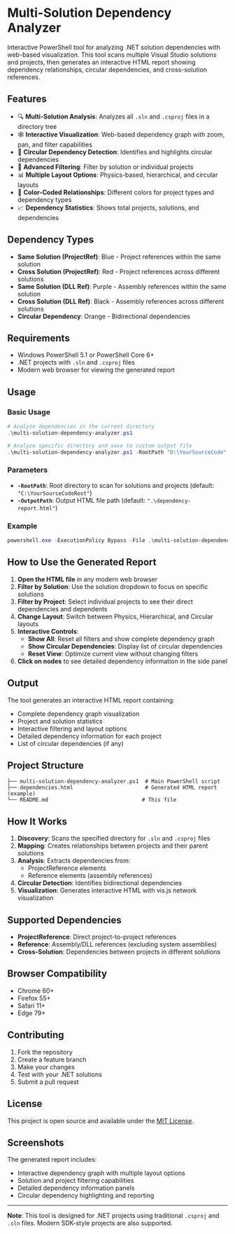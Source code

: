 # Multi-Solution Dependency Analyzer

Interactive PowerShell tool for analyzing .NET solution dependencies with web-based visualization. This tool scans multiple Visual Studio solutions and projects, then generates an interactive HTML report showing dependency relationships, circular dependencies, and cross-solution references.

## Features

- 🔍 **Multi-Solution Analysis**: Analyzes all `.sln` and `.csproj` files in a directory tree
- 🕸️ **Interactive Visualization**: Web-based dependency graph with zoom, pan, and filter capabilities
- 🔄 **Circular Dependency Detection**: Identifies and highlights circular dependencies
- 🎯 **Advanced Filtering**: Filter by solution or individual projects
- 📊 **Multiple Layout Options**: Physics-based, hierarchical, and circular layouts
- 🎨 **Color-Coded Relationships**: Different colors for project types and dependency types
- 📈 **Dependency Statistics**: Shows total projects, solutions, and dependencies

## Dependency Types

- **Same Solution (ProjectRef)**: Blue - Project references within the same solution
- **Cross Solution (ProjectRef)**: Red - Project references across different solutions  
- **Same Solution (DLL Ref)**: Purple - Assembly references within the same solution
- **Cross Solution (DLL Ref)**: Black - Assembly references across different solutions
- **Circular Dependency**: Orange - Bidirectional dependencies

## Requirements

- Windows PowerShell 5.1 or PowerShell Core 6+
- .NET projects with `.sln` and `.csproj` files
- Modern web browser for viewing the generated report

## Usage

### Basic Usage

```powershell
# Analyze dependencies in the current directory
.\multi-solution-dependency-analyzer.ps1

# Analyze specific directory and save to custom output file
.\multi-solution-dependency-analyzer.ps1 -RootPath "D:\YourSourceCode" -OutputPath "dependency-report.html"
```

### Parameters

- **`-RootPath`**: Root directory to scan for solutions and projects (default: `"C:\YourSourceCodeRoot"`)
- **`-OutputPath`**: Output HTML file path (default: `".\dependency-report.html"`)

### Example

```powershell
powershell.exe -ExecutionPolicy Bypass -File .\multi-solution-dependency-analyzer.ps1 -RootPath "D:\OSYSTFS" -OutputPath "dependencies.html"
```

## How to Use the Generated Report

1. **Open the HTML file** in any modern web browser
2. **Filter by Solution**: Use the solution dropdown to focus on specific solutions
3. **Filter by Project**: Select individual projects to see their direct dependencies and dependents
4. **Change Layout**: Switch between Physics, Hierarchical, and Circular layouts
5. **Interactive Controls**:
   - **Show All**: Reset all filters and show complete dependency graph
   - **Show Circular Dependencies**: Display list of circular dependencies
   - **Reset View**: Optimize current view without changing filters
6. **Click on nodes** to see detailed dependency information in the side panel

## Output

The tool generates an interactive HTML report containing:

- Complete dependency graph visualization
- Project and solution statistics
- Interactive filtering and layout options
- Detailed dependency information for each project
- List of circular dependencies (if any)

## Project Structure

```
├── multi-solution-dependency-analyzer.ps1  # Main PowerShell script
├── dependencies.html                       # Generated HTML report (example)
└── README.md                              # This file
```

## How It Works

1. **Discovery**: Scans the specified directory for `.sln` and `.csproj` files
2. **Mapping**: Creates relationships between projects and their parent solutions
3. **Analysis**: Extracts dependencies from:
   - ProjectReference elements
   - Reference elements (assembly references)
4. **Circular Detection**: Identifies bidirectional dependencies
5. **Visualization**: Generates interactive HTML with vis.js network visualization

## Supported Dependencies

- **ProjectReference**: Direct project-to-project references
- **Reference**: Assembly/DLL references (excluding system assemblies)
- **Cross-Solution**: Dependencies between projects in different solutions

## Browser Compatibility

- Chrome 60+
- Firefox 55+
- Safari 11+
- Edge 79+

## Contributing

1. Fork the repository
2. Create a feature branch
3. Make your changes
4. Test with your .NET solutions
5. Submit a pull request

## License

This project is open source and available under the [MIT License](LICENSE).

## Screenshots

The generated report includes:
- Interactive dependency graph with multiple layout options
- Solution and project filtering capabilities
- Detailed dependency information panels
- Circular dependency highlighting and reporting

---

**Note**: This tool is designed for .NET projects using traditional `.csproj` and `.sln` files. Modern SDK-style projects are also supported.
